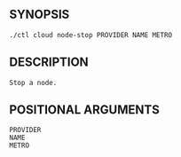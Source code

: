 ## SYNOPSIS
    ./ctl cloud node-stop PROVIDER NAME METRO
 
## DESCRIPTION
    Stop a node.
 
## POSITIONAL ARGUMENTS
    PROVIDER
    NAME
    METRO
